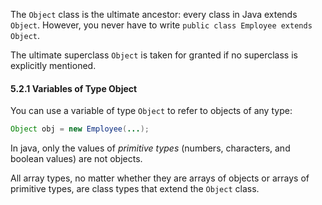 The `Object` class is the ultimate ancestor: every class in Java extends `Object`. However, you never have to write `public class Employee extends Object`.

The ultimate superclass `Object` is taken for granted if no superclass is explicitly mentioned.

#### 5.2.1 Variables of Type Object

You can use a variable of type `Object` to refer to objects of any type:
```java
Object obj = new Employee(...);
```

In java, only the values of _primitive types_ (numbers, characters, and boolean values) are not objects.

All array types, no matter whether they are arrays of objects or arrays of primitive types, are class types that extend the `Object` class.